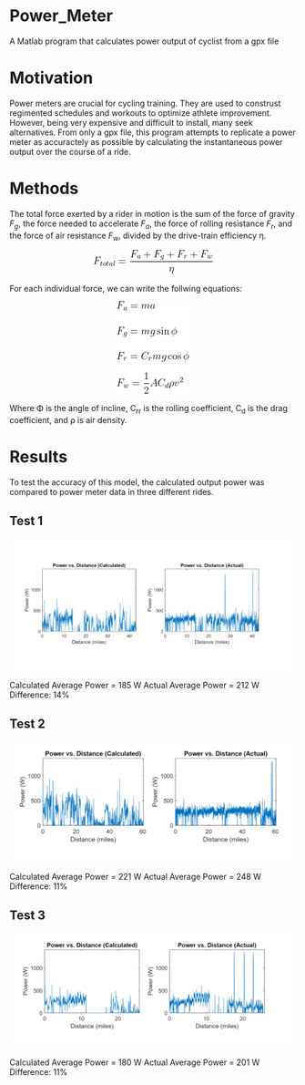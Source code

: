 # Power_Meter
A Matlab program that calculates power output of cyclist from a gpx file

# Motivation
Power meters are crucial for cycling training. They are used to construst regimented schedules and workouts to optimize athlete improvement. However, being very expensive and difficult to install, many seek alternatives. From only a gpx file, this program attempts to replicate a power meter as accuractely as possible by calculating the instantaneous power output over the course of a ride. 

# Methods
The total force exerted by a rider in motion is the sum of the force of gravity _F<sub>g</sub>_, the force needed to accelerate _F<sub>a</sub>_, the force of rolling resistance _F<sub>r</sub>_, and the force of air resistance _F<sub>w</sub>_, divided by the drive-train efficiency η.
<p align="center"> 
<img src="img/Ftot.gif">
</p>

For each individual force, we can write the follwing equations:
<p align="center"> 
<img src="img/Forces.gif">
</p>

Where Φ is the angle of incline, C<sub>rr</sub> is the rolling coefficient, C<sub>d</sub> is the drag coefficient, and ρ is air density. 

# Results
To test the accuracy of this model, the calculated output power was compared to power meter data in three different rides.
## Test 1
<p align="center"> 
<img src="img/Test1.PNG">
</p>

Calculated Average Power = 185 W
Actual Average Power = 212 W
Difference: 14%

## Test 2
<p align="center"> 
<img src="img/Test2.PNG">
</p>

Calculated Average Power = 221 W
Actual Average Power = 248 W
Difference: 11%


## Test 3
<p align="center"> 
<img src="img/Test3.PNG">
</p>

Calculated Average Power = 180 W
Actual Average Power = 201 W
Difference: 11%

